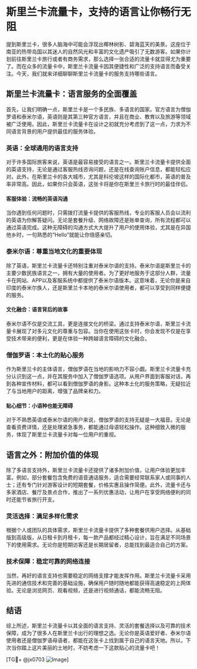 # 斯里兰卡流量卡，支持的语言让你畅行无阻

提到斯里兰卡，很多人脑海中可能会浮现出椰林树影、碧海蓝天的美景。这座位于南亚的热带岛国以其迷人的自然风光和丰富的文化遗产吸引了无数游客。如果你计划前往斯里兰卡旅行或者有商务需求，那么选择一张合适的流量卡就显得尤为重要了。而在众多的流量卡中，斯里兰卡流量卡因其便捷性和广泛的支持语言而备受关注。今天，我们就来详细聊聊斯里兰卡流量卡的服务支持哪些语言。

## 斯里兰卡流量卡：语言服务的全面覆盖

首先，让我们明确一点，斯里兰卡是一个多民族、多语言的国家。官方语言为僧伽罗语和泰米尔语，英语则是其第三种官方语言，并且在商业、教育以及旅游等领域被广泛使用。因此，斯里兰卡流量卡在设计之初就充分考虑到了这一点，力求为不同语言背景的用户提供最佳的服务体验。

### 英语：全球通用的语言支持

对于许多国际旅客来说，英语是最容易接受的语言之一。斯里兰卡流量卡提供全面的英语支持，无论是通过客服热线咨询问题，还是在线查询账户信息，都能轻松应对。此外，在斯里兰卡的各大城市，尤其是科伦坡这样的国际化都市，英语的普及率非常高。因此，如果你只会英语，这张卡将是你在斯里兰卡旅行时的最佳伴侣。

#### 客服体验：流畅的英语沟通

当你遇到任何问题时，只需拨打流量卡提供的客服热线，专业的客服人员会以流利的英语为你解答疑问。无论是套餐升级、网络故障还是账单查询，所有流程都可以通过英语完成。这种无障碍的沟通方式大大提升了用户的使用体验，尤其是在异国他乡时，一句熟悉的“Hello”就能让你倍感亲切。

### 泰米尔语：尊重当地文化的重要体现

除了英语，斯里兰卡流量卡还特别注重对泰米尔语的支持。泰米尔语是斯里兰卡的主要少数民族语言之一，拥有大量的使用者。为了更好地服务于这部分人群，流量卡在网站、APP以及客服系统中都提供了泰米尔语版本。这意味着，无论你是来自印度的泰米尔族人，还是斯里兰卡本地的泰米尔语使用者，都可以享受到同样便捷的服务。

#### 文化融合：语言背后的故事

泰米尔语不仅是交流工具，更是连接文化的桥梁。通过支持泰米尔语，斯里兰卡流量卡展现了对多元文化的尊重与包容。当你在使用这张卡时，你会发现不仅是在享受技术带来的便利，更是在体验一种跨越语言障碍的文化融合。

### 僧伽罗语：本土化的贴心服务

作为斯里兰卡的主体语言，僧伽罗语在当地的影响力不容小觑。斯里兰卡流量卡充分认识到这一点，并在其服务中加入了僧伽罗语选项。从用户界面到客服对话，再到各种宣传材料，都可以看到僧伽罗语的身影。这种本土化的服务策略，无疑拉近了与当地用户的距离，增强了品牌亲和力。

#### 贴心细节：小语种也能无障碍

对于不熟悉英语或泰米尔语的用户来说，僧伽罗语的支持无疑是一大福音。无论是查看资费详情，还是处理紧急事务，都能通过母语轻松操作。这种细致入微的服务，体现了斯里兰卡流量卡对每一位用户的重视。

## 语言之外：附加价值的体现

除了多语言支持外，斯里兰卡流量卡还提供了诸多附加价值，让用户体验更加丰富。例如，部分套餐包含免费的语音通话服务，适合需要经常联系家人或同事的人士；还有专门针对游客设计的短期套餐，价格实惠且操作简便。此外，流量卡还与多家酒店、餐厅及景点合作，推出了一系列优惠活动，让用户在享受网络便利的同时还能节省旅行开支。

### 灵活选择：满足多样化需求

根据个人或团队的具体需求，斯里兰卡流量卡提供了多种套餐供用户选择。从基础版到高级版，从日租卡到月租卡，每一款产品都经过精心设计，旨在满足不同场景下的使用需求。无论你是短期访客还是长期居留者，总能找到最适合自己的方案。

### 技术保障：稳定可靠的网络连接

当然，再好的语言支持也需要稳定的网络支撑才能发挥作用。斯里兰卡流量卡采用先进的通信技术和完善的基础设施，确保用户随时随地都能获得高速稳定的上网体验。无论是浏览网页、观看视频，还是进行视频通话，都能流畅无阻。

## 结语

综上所述，斯里兰卡流量卡以其全面的语言支持、灵活的套餐选择以及可靠的技术保障，成为了很多人在斯里兰卡出行的理想之选。无论你是英语爱好者、泰米尔语使用者还是僧伽罗语母语者，都能在这张卡上找到属于自己的语言天地。所以，下次当你踏上这片美丽的土地时，不妨考虑一下这款贴心的流量卡吧！

[TG💪+ @jx0703 ![Image](https://github.com/user-attachments/assets/dbca1d08-cadb-493c-b0ec-ad6f7a83f270)]
